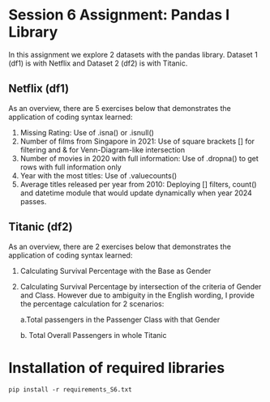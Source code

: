 # Session 6 Assignment: Pandas I Library

In this assignment we explore 2 datasets with the pandas library. Dataset 1 (df1) is with Netflix and Dataset 2 (df2) is with Titanic.

## Netflix (df1)
As an overview, there are 5 exercises below that demonstrates the application of coding syntax learned:
1. Missing Rating: Use of .isna() or .isnull()
2. Number of films from Singapore in 2021: Use of square brackets [] for filtering and & for Venn-Diagram-like intersection
3. Number of movies in 2020 with full information: Use of .dropna() to get rows with full information only
4. Year with the most titles: Use of .valuecounts()
5. Average titles released per year from 2010: Deploying [] filters, count() and datetime module that would update dynamically when year 2024 passes.

## Titanic (df2)
As an overview, there are 2 exercises below that demonstrates the application of coding syntax learned:
1. Calculating Survival Percentage with the Base as Gender
2. Calculating Survival Percentage by intersection of the criteria of Gender and Class. However due to ambiguity in the English wording, I provide the percentage calculation for 2 scenarios:

   a.Total passengers in the Passenger Class with that Gender
   
   b. Total Overall Passengers in whole Titanic

# Installation of required libraries
```
pip install -r requirements_S6.txt
```
